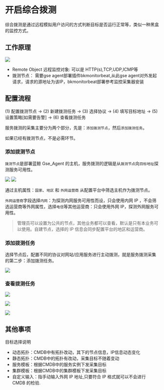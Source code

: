 # 开启综合拨测

综合拨测是通过远程模拟用户访问的方式判断目标是否运行正常等，类似一种黑盒的监控方式。 

## 工作原理

![](media/16618549552907.jpg)

* Remote Object 远程监控对象: 可以是 HTTP(s),TCP,UDP,ICMP等
* 拨测节点： 需要gse agent部署插件bkmonitorbeat,从此gse agent对外发起请求，请求的源地址为该IP，bkmonitorbeat部署参考监控采集器安装

## 配置流程

(1) 配置拨测节点 → (2) 新建拨测任务 → (3) 选择协议 → (4) 填写目标地址 → (5) 设置策略[如需要告警] → (6) 查看拨测任务

服务拨测的采集主要分为两个部分，先是：`添加拨测节点`，然后`添加拨测任务`。

如果已经有拨测节点，不是必需环节。


### 添加拨测节点

`拨测节点`是部署蓝鲸 Gse_Agent 的主机，服务拨测的逻辑是从`拨测节点`向`目标地址`探测服务可用性。

![](media/16618550720850.jpg)
![](media/16618550771707.jpg)


通过主机属性：`国家`、`地区` 和 `外网运营商` 从配置平台中筛选主机作为拨测节点。

`外网运营商`字段选择`内网`：为探测内网服务可用性而设，只会使用内网 IP ，不会筛选运营商等外网属性，选择`电信`等其他运营商：只会使用外网 IP，探测外网服务可用性。

> 管理员可以设置为公共的节点，其他业务都可以查看，默认是只有本业务可以使用。自建节点，选择的 IP 信息会同步配置平台的地区和运营商。

### 添加拨测任务

选择节点后，配置不同的协议对网站/应用服务进行主动拨测，就是服务拨测采集的第二步：添加拨测任务。

![](media/16618551002386.jpg)

### 查看拨测任务

![](media/16618551577842.jpg)

![](media/16618551652180.jpg)

![](media/16618551736663.jpg)


## 其他事项

目标选择说明

* 动态拓扑：CMDB中有拓扑改动，其下的节点信息，IP信息动态变化
* 静态拓扑：CMDB中的拓扑有改动，采集目标不随着变动
* 服务模板：根据CMDB中的服务实例下发采集目标
* 集群模板：根据CMDB中的集群模板下发采集目标
* 自定义输入：指手动输入外网 IP 地址,只要符合 IP 格式就可以不会进行 CMDB 的检验.


